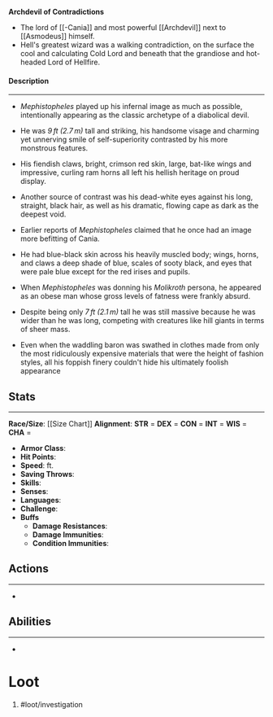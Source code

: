 **Archdevil of Contradictions**

- The lord of [[-Cania]] and most powerful [[Archdevil]] next to [[Asmodeus]] himself. 
- Hell's greatest wizard was a walking contradiction, on the surface the cool and calculating Cold Lord and beneath that the grandiose and hot-headed Lord of Hellfire.

#### Description
---
- *Mephistopheles* played up his infernal image as much as possible, intentionally appearing as the classic archetype of a diabolical devil. 
- He was *9 ft (2.7 m)* tall and striking, his handsome visage and charming yet unnerving smile of self-superiority contrasted by his more monstrous features. 
- His fiendish claws, bright, crimson red skin, large, bat-like wings and impressive, curling ram horns all left his hellish heritage on proud display. 
- Another source of contrast was his dead-white eyes against his long, straight, black hair, as well as his dramatic, flowing cape as dark as the deepest void.

- Earlier reports of *Mephistopheles* claimed that he once had an image more befitting of Cania. 
- He had blue-black skin across his heavily muscled body; wings, horns, and claws a deep shade of blue, scales of sooty black, and eyes that were pale blue except for the red irises and pupils.

- When *Mephistopheles* was donning his *Molikroth* persona, he appeared as an obese man whose gross levels of fatness were frankly absurd. 
- Despite being only *7 ft (2.1 m)* tall he was still massive because he was wider than he was long, competing with creatures like hill giants in terms of sheer mass. 
- Even when the waddling baron was swathed in clothes made from only the most ridiculously expensive materials that were the height of fashion styles, all his foppish finery couldn't hide his ultimately foolish appearance

## Stats
---
**Race/Size**:
	[[Size Chart]]
**Alignment**:
	**STR** = 
	**DEX** = 
	**CON** = 
	**INT** = 
	**WIS** = 
	**CHA** = 
-   **Armor Class**:
-   **Hit Points**:
-   **Speed**: ft.
-   **Saving Throws**:
-   **Skills**:
-   **Senses**: 
-   **Languages**: 
-   **Challenge**: 
-   **Buffs**
	-   **Damage Resistances**:
	-   **Damage Immunities**:
	-   **Condition Immunities**:

## Actions
---
- 

## Abilities
---
-   

# Loot
1. #loot/investigation 
	